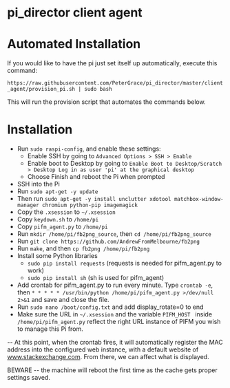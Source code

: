 pi_director client agent
===========

# Automated Installation
If you would like to have the pi just set itself up automatically, execute this command:

`https://raw.githubusercontent.com/PeterGrace/pi_director/master/client_agent/provision_pi.sh | sudo bash`

This will run the provision script that automates the commands below.


# Installation

- Run `sudo raspi-config`, and enable these settings:
  - Enable SSH by going to `Advanced Options > SSH > Enable`
  - Enable boot to Desktop by going to `Enable Boot to Desktop/Scratch > Desktop Log in as user 'pi' at the graphical desktop`
  - Choose Finish and reboot the Pi when prompted
- SSH into the Pi
- Run `sudo apt-get -y update`
- Then run `sudo apt-get -y install unclutter xdotool matchbox-window-manager chromium python-pip imagemagick`
- Copy the `.xsession` to `~/.xsession`
- Copy `keydown.sh` to `/home/pi`
- Copy `pifm_agent.py` to `/home/pi`
- Run `mkdir /home/pi/fb2png_source`, then `cd /home/pi/fb2png_source`
- Run `git clone https://github.com/AndrewFromMelbourne/fb2png`
- Run `make`, and then `cp fb2png /home/pi/fb2png`
- Install some Python libraries
  - `sudo pip install requests` (requests is needed for pifm_agent.py to work)
  - `sudo pip install sh` (sh is used for pifm_agent)
- Add crontab for pifm_agent.py to run every minute. Type `crontab -e`, then `* * * * * /usr/bin/python /home/pi/pifm_agent.py >/dev/null 2>&1` and save and close the file. 
- Run `sudo nano /boot/config.txt` and add display_rotate=0 to end
- Make sure the URL in `~/.xsession` and the variable `PIFM_HOST ` inside `/home/pi/pifm_agent.py` reflect the right URL instance of PIFM you wish to manage this Pi from.

-- At this point, when the crontab fires, it will automatically register the MAC address into the configured web instance, with a default website of www.stackexchange.com. From there, we can affect what is displayed.  

BEWARE -- the machine will reboot the first time as the cache gets proper settings saved.
